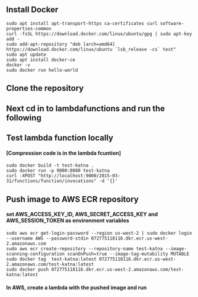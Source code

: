 ## Install Docker

```
sudo apt install apt-transport-https ca-certificates curl software-properties-common 
curl -fsSL https://download.docker.com/linux/ubuntu/gpg | sudo apt-key add - 
sudo add-apt-repository "deb [arch=amd64] https://download.docker.com/linux/ubuntu `lsb_release -cs` test" 
sudo apt update 
sudo apt install docker-ce 
docker -v 
sudo docker run hello-world 
```
## Clone the repository
## Next cd in to lambdafunctions and run the following

## Test lambda function locally
#### [Compression code is in the lambda fcuntion]
```
sudo docker build -t test-katna . 
sudo docker run -p 9000:8080 test-katna 
curl -XPOST "http://localhost:9000/2015-03-31/functions/function/invocations" -d '{}'
```

## Push image to AWS ECR repository
#### set AWS_ACCESS_KEY_ID, AWS_SECRET_ACCESS_KEY and AWS_SESSION_TOKEN as environment variables
```
sudo aws ecr get-login-password --region us-west-2 | sudo docker login --username AWS --password-stdin 072775118116.dkr.ecr.us-west-2.amazonaws.com
sudo aws ecr create-repository --repository-name test-katna --image-scanning-configuration scanOnPush=true --image-tag-mutability MUTABLE
sudo docker tag  test-katna:latest 072775118116.dkr.ecr.us-west-2.amazonaws.com/test-katna:latest
sudo docker push 072775118116.dkr.ecr.us-west-2.amazonaws.com/test-katna:latest  
```

#### In AWS, create a lambda with the pushed image and run


